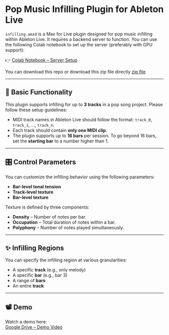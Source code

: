 

# Pop Music Infilling Plugin for Ableton Live

`infilling.amxd` is a Max for Live plugin designed for pop music infilling within Ableton Live. It requires a backend server to function. You can use the following Colab notebook to set up the server (preferably with GPU support):

👉 [Colab Notebook – Server Setup](https://colab.research.google.com/drive/17dKOKgoCpq5lA6JIPNLu7mnFWJpT1R1W)

You can download this repo or download this zip file directly [zip file](https://drive.google.com/file/d/1XvmT14jS9N1O6VsqsYMoqAerWmdhJ8jJ/view)

---

## 🎹 Basic Functionality

This plugin supports infilling for up to **3 tracks** in a pop song project. Please follow these setup guidelines:

- MIDI track names in Ableton Live should follow the format: `track_0`, `track_1`, ..., `track_n`.
- Each track should contain **only one MIDI clip**.
- The plugin supports up to **16 bars** per session. To go beyond 16 bars, set the **starting bar** to a number higher than 1.

---

## 🎛️ Control Parameters

You can customize the infilling behavior using the following parameters:

- **Bar-level tonal tension**
- **Track-level texture**
- **Bar-level texture**

Texture is defined by three components:
- **Density** – Number of notes per bar.
- **Occupation** – Total duration of notes within a bar.
- **Polyphony** – Number of notes played simultaneously.

---

## ✨ Infilling Regions

You can specify the infilling region at various granularities:

- A specific **track** (e.g., only melody)
- A specific **bar** (e.g., bar 3)
- A range of **bars**
- An entire **track**

---

## 📽️ Demo

Watch a demo here:  
[Google Drive – Demo Video](https://drive.google.com/file/d/1kYsfmIzJtR4sXZASMYWafPpVOK0HpxJW/view?usp=sharing)

